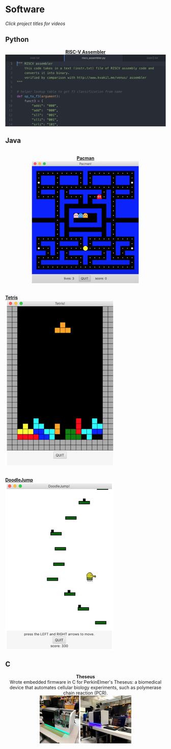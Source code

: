 # Software
<i>Click project titles for videos</i>
<br>
## Python
<p style="text-align:center"> <b>
<a href="https://lauren-adachi.github.io/mov/Assembler.mov">RISC-V Assembler</a> <br> </b>
<img src="images/Assembler.png?raw=true" class="center">
<br></p>

## Java
<p style="text-align:center">
<b>
<br>
<a href="https://lauren-adachi.github.io/mov/Pacman.mov">Pacman</a> <br>
<img src="images/Pacman.png" style="width:340px;" ><br><br>

<a href="https://lauren-adachi.github.io/mov/Tetris.mov">Tetris</a> <br>
<img src="images/Tetris.png" style="width:340px;" > <br><br>

<a href="https://lauren-adachi.github.io/mov/DoodleJump.mov">DoodleJump</a> <br>
<img src="images/DoodleJump.png" style="width:340px;" > <br>
</b>
</p>

## C
<p style="text-align:center"> <b>
Theseus <br> </b>
Wrote embedded firmware in C for PerkinElmer's Theseus: a biomedical device that automates cellular biology experiments, such as polymerase chain reaction (PCR). <br>
<img src="images/Theseus1.jpg" style="height:150px;" >
<img src="images/Theseus2.jpg" style="height:150px;" > <br><br>

</p>
